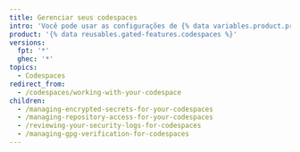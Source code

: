 ```yaml
---
title: Gerenciar seus codespaces
intro: 'Você pode usar as configurações de {% data variables.product.prodname_github_codespaces %} para gerenciar informações que seu codespace possa precisar.'
product: '{% data reusables.gated-features.codespaces %}'
versions:
  fpt: '*'
  ghec: '*'
topics:
  - Codespaces
redirect_from:
  - /codespaces/working-with-your-codespace
children:
  - /managing-encrypted-secrets-for-your-codespaces
  - /managing-repository-access-for-your-codespaces
  - /reviewing-your-security-logs-for-codespaces
  - /managing-gpg-verification-for-codespaces
---
```


